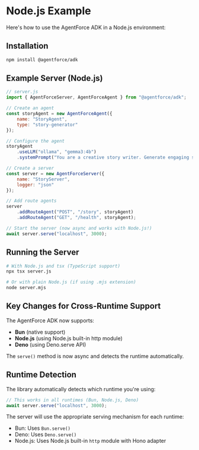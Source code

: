# Node.js Example

Here's how to use the AgentForce ADK in a Node.js environment:

## Installation

```bash
npm install @agentforce/adk
```

## Example Server (Node.js)

```javascript
// server.js
import { AgentForceServer, AgentForceAgent } from "@agentforce/adk";

// Create an agent
const storyAgent = new AgentForceAgent({ 
    name: "StoryAgent", 
    type: "story-generator" 
});

// Configure the agent
storyAgent
    .useLLM("ollama", "gemma3:4b")
    .systemPrompt("You are a creative story writer. Generate engaging stories based on user prompts.");

// Create a server
const server = new AgentForceServer({
    name: "StoryServer",
    logger: "json"
});

// Add route agents
server
    .addRouteAgent("POST", "/story", storyAgent)
    .addRouteAgent("GET", "/health", storyAgent);

// Start the server (now async and works with Node.js!)
await server.serve("localhost", 3000);
```

## Running the Server

```bash
# With Node.js and tsx (TypeScript support)
npx tsx server.js

# Or with plain Node.js (if using .mjs extension)
node server.mjs
```

## Key Changes for Cross-Runtime Support

The AgentForce ADK now supports:

- **Bun** (native support)
- **Node.js** (using Node.js built-in http module)
- **Deno** (using Deno.serve API)

The `serve()` method is now async and detects the runtime automatically.

## Runtime Detection

The library automatically detects which runtime you're using:

```javascript
// This works in all runtimes (Bun, Node.js, Deno)
await server.serve("localhost", 3000);
```

The server will use the appropriate serving mechanism for each runtime:
- Bun: Uses `Bun.serve()`
- Deno: Uses `Deno.serve()`
- Node.js: Uses Node.js built-in `http` module with Hono adapter
